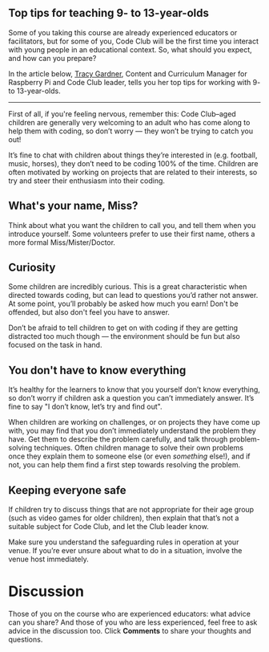 
## Top tips for teaching 9- to 13-year-olds

Some of you taking this course are already experienced educators or facilitators, but for some of you, Code Club will be the first time you interact with young people in an educational context. So, what should you expect, and how can you prepare?

In the article below, [Tracy Gardner](https://www.futurelearn.com/profiles/5024498), Content and Curriculum Manager for Raspberry Pi and Code Club leader, tells you her top tips for working with 9- to 13-year-olds.

* * *

First of all, if you're feeling nervous, remember this: Code Club–aged children are generally very welcoming to an adult who has come along to help them with coding, so don’t worry — they won’t be trying to catch you out!

It’s fine to chat with children about things they’re interested in (e.g. football, music, horses), they don’t need to be coding 100% of the time. Children are often motivated by working on projects that are related to their interests, so try and steer their enthusiasm into their coding.

## What's your name, Miss?

Think about what you want the children to call you, and tell them when you introduce yourself. Some volunteers prefer to use their first name, others a more formal Miss/Mister/Doctor.

## Curiosity

Some children are incredibly curious. This is a great characteristic when directed towards coding, but can lead to questions you’d rather not answer. At some point, you’ll probably be asked how much you earn! Don't be offended, but also don't feel you have to answer.

Don’t be afraid to tell children to get on with coding if they are getting distracted too much though — the environment should be fun but also focused on the task in hand.

## You don't have to know everything

It’s healthy for the learners to know that you yourself don’t know everything, so don’t worry if children ask a question you can’t immediately answer. It’s fine to say "I don’t know, let’s try and find out".

When children are working on challenges, or on projects they have come up with, you may find that you don’t immediately understand the problem they have. Get them to describe the problem carefully, and talk through problem-solving techniques. Often children manage to solve their own problems once they explain them to someone else (or even _something_ else!), and if not, you can help them find a first step towards resolving the problem.

## Keeping everyone safe

If children try to discuss things that are not appropriate for their age group (such as video games for older children), then explain that that’s not a suitable subject for Code Club, and let the Club leader know.

Make sure you understand the safeguarding rules in operation at your venue. If you’re ever unsure about what to do in a situation, involve the venue host immediately.

# Discussion

Those of you on the course who are experienced educators: what advice can you share? And those of you who are less experienced, feel free to ask advice in the discussion too. Click **Comments** to share your thoughts and questions.
